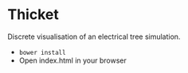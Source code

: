 # Thicket

Discrete visualisation of an electrical tree simulation.

* `bower install`
* Open index.html in your browser
